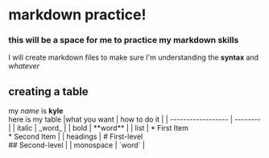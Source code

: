 # markdown practice!
### this will be a space for me to practice my markdown skills
I will create markdown files to make sure I'm understanding the **syntax** and _whatever_


## creating a table
my _name_ is **kyle**  
here is my table
|what you want | how to do it |
| ------------------ | --------|
| italic | \_word\_ |
| bold | \*\*word\*\* |
| list | \* First Item<br> \* Second Item |
| headings | \# First-level<br>\#\# Second-level |
| monospace | \`word\` |